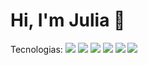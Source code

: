 # Hi, I'm Julia 👋

Tecnologias:
<img src="{https://img.shields.io/badge/HTML5-E34F26?style=for-the-badge&logo=html5&logoColor=white}" />
<img src="{https://img.shields.io/badge/CSS3-1572B6?style=for-the-badge&logo=css3&logoColor=white}" />
<img src="{https://img.shields.io/badge/JavaScript-323330?style=for-the-badge&logo=javascript&logoColor=F7DF1E}" />
<img src="{https://img.shields.io/badge/TypeScript-007ACC?style=for-the-badge&logo=typescript&logoColor=white}" />
<img src="{https://img.shields.io/badge/Node.js-339933?style=for-the-badge&logo=nodedotjs&logoColor=white}" />
<img src="{https://img.shields.io/badge/React-20232A?style=for-the-badge&logo=react&logoColor=61DAFB}" />
